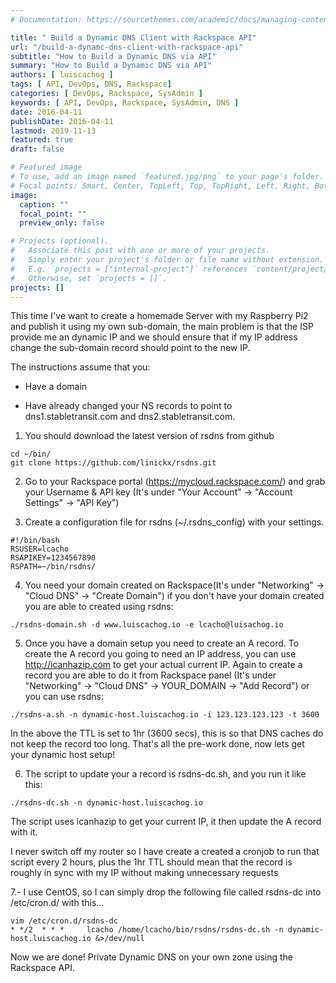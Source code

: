```yaml
---
# Documentation: https://sourcethemes.com/academic/docs/managing-content/

title: " Build a Dynamic DNS Client with Rackspace API"
url: "/build-a-dynamc-dns-client-with-rackspace-api"
subtitle: "How to Build a Dynamic DNS via API"
summary: "How to Build a Dynamic DNS via API"
authors: [ luiscachog ]
tags: [ API, DevOps, DNS, Rackspace]
categories: [ DevOps, Rackspace, SysAdmin ]
keywords: [ API, DevOps, Rackspace, SysAdmin, DNS ]
date: 2016-04-11
publishDate: 2016-04-11
lastmod: 2019-11-13
featured: true
draft: false

# Featured image
# To use, add an image named `featured.jpg/png` to your page's folder.
# Focal points: Smart, Center, TopLeft, Top, TopRight, Left, Right, BottomLeft, Bottom, BottomRight.
image:
  caption: ""
  focal_point: ""
  preview_only: false

# Projects (optional).
#   Associate this post with one or more of your projects.
#   Simply enter your project's folder or file name without extension.
#   E.g. `projects = ["internal-project"]` references `content/project/deep-learning/index.md`.
#   Otherwise, set `projects = []`.
projects: []
---
```


This time I've want to create a homemade Server with my Raspberry Pi2 and publish it using my own sub-domain, the main problem is that the ISP provide me an dynamic IP and we should ensure that if my IP address change the sub-domain record should point to the new IP.

The instructions assume that you:

- Have a domain

- Have already changed your NS records to point to dns1.stabletransit.com and dns2.stabletransit.com.

1. You should download the latest version of rsdns from github

```shell
cd ~/bin/
git clone https://github.com/linickx/rsdns.git
```

2. Go to your Rackspace portal (https://mycloud.rackspace.com/) and grab your Username & API key (It's under "Your Account" -> "Account Settings" -> "API Key")

3. Create a configuration file for rsdns (~/.rsdns_config) with your settings.

```shell
#!/bin/bash
RSUSER=lcacho
RSAPIKEY=1234567890
RSPATH=~/bin/rsdns/
```

4. You need your domain created on Rackspace(It's under "Networking" -> "Cloud DNS" -> "Create Domain") if you don't have your domain created you are able to created using rsdns:

```shell
./rsdns-domain.sh -d www.luiscachog.io -e lcacho@luisachog.io
```

5. Once you have a domain setup you need to create an A record. To create the A record you going to need an IP address, you can use http://icanhazip.com to get your actual current IP. Again to create a record you are able to do it from Rackspace panel (It's under "Networking" -> "Cloud DNS" -> YOUR_DOMAIN -> "Add Record") or you can use rsdns:

```shell
./rsdns-a.sh -n dynamic-host.luiscachog.io -i 123.123.123.123 -t 3600
```

In the above the TTL is set to 1hr (3600 secs), this is so that DNS caches do not keep the record too long. That's all the pre-work done, now lets get your dynamic host setup!

6. The script to update your a record is rsdns-dc.sh, and you run it like this:

```shell
./rsdns-dc.sh -n dynamic-host.luiscachog.io
```

The script uses icanhazip to get your current IP, it then update the A record with it.

I never switch off my router so I have create a created a cronjob to run that script every 2 hours, plus the 1hr TTL should mean that the record is roughly in sync with my IP without making unnecessary requests

7.- I use CentOS, so I can simply drop the following file called rsdns-dc into /etc/cron.d/ with this...

```shell
vim /etc/cron.d/rsdns-dc
* */2  * * *     lcacho /home/lcacho/bin/rsdns/rsdns-dc.sh -n dynamic-host.luiscachog.io &>/dev/null
```

Now we are done! Private Dynamic DNS on your own zone using the Rackspace API.
